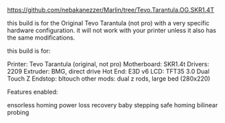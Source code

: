 https://github.com/nebakanezzer/Marlin/tree/Tevo.Tarantula.OG.SKR1.4T

this build is for the Original Tevo Tarantula (not pro) with a very specific hardware configuration. it will not work with your printer unless it also has the same modifications.

this build is for:

Printer: Tevo Tarantula (original, not pro)
Motherboard: SKR1.4t 
Drivers: 2209 
Extruder: BMG, direct drive 
Hot End: E3D v6 
LCD: TFT35 3.0 Dual Touch 
Z Endstop: bltouch
other mods: dual z rods, large bed (280x220)

Features enabled:

ensorless homing
power loss recovery 
baby stepping 
safe homing 
bilinear probing
